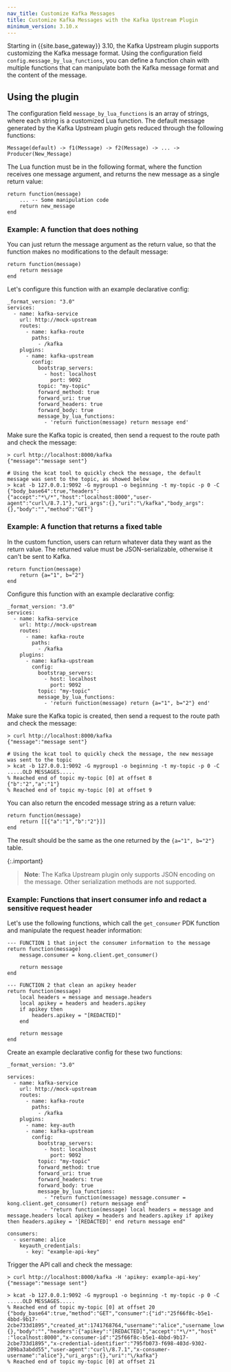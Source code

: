 ```yaml
---
nav_title: Customize Kafka Messages
title: Customize Kafka Messages with the Kafka Upstream Plugin
minimum_version: 3.10.x
---
```



Starting in {{site.base_gateway}} 3.10, the Kafka Upstream plugin supports customizing the Kafka message format.
Using the configuration field `config.message_by_lua_functions`, you can define a function chain with multiple functions that can manipulate both the Kafka message format and the content of the message.

## Using the plugin

The configuration field `message_by_lua_functions` is an array of strings, where each string is a customized Lua function. The default message generated by the Kafka Upstream plugin gets reduced through the following functions:

```
Message(default) -> f1(Message) -> f2(Message) -> ... -> Producer(New_Message)
```

The Lua function must be in the following format, where the function receives one message argument, and returns the new message as a single return value:

```
return function(message)
    ... -- Some manipulation code
    return new_message
end
```




### Example: A function that does nothing

You can just return the message argument as the return value, so that the function makes no modifications to the default message:

```
return function(message)
    return message
end
```

Let's configure this function with an example declarative config:

```
_format_version: "3.0"
services:
  - name: kafka-service
    url: http://mock-upstream
    routes:
      - name: kafka-route
        paths:
          - /kafka
    plugins:
      - name: kafka-upstream
        config:
          bootstrap_servers:
            - host: localhost
              port: 9092
          topic: "my-topic"
          forward_method: true
          forward_uri: true
          forward_headers: true
          forward_body: true
          message_by_lua_functions:
            - 'return function(message) return message end'
```

Make sure the Kafka topic is created, then send a request to the route path and check the message:

```
> curl http://localhost:8000/kafka
{"message":"message sent"}

# Using the kcat tool to quickly check the message, the default message was sent to the topic, as showed below
> kcat -b 127.0.0.1:9092 -G mygroup1 -o beginning -t my-topic -p 0 -C
{"body_base64":true,"headers":{"accept":"*\/*","host":"localhost:8000","user-agent":"curl\/8.7.1"},"uri_args":{},"uri":"\/kafka","body_args":{},"body":"","method":"GET"}
```


### Example: A function that returns a fixed table

In the custom function, users can return whatever data they want as the return value. 
The returned value must be JSON-serializable, otherwise it can't be sent to Kafka.

```
return function(message)
    return {a="1", b="2"}
end
```

Configure this function with an example declarative config:

```
_format_version: "3.0"
services:
  - name: kafka-service
    url: http://mock-upstream
    routes:
      - name: kafka-route
        paths:
          - /kafka
    plugins:
      - name: kafka-upstream
        config:
          bootstrap_servers:
            - host: localhost
              port: 9092
          topic: "my-topic"
          message_by_lua_functions:
            - 'return function(message) return {a="1", b="2"} end'
```

Make sure the Kafka topic is created, then send a request to the route path and check the message:

```
> curl http://localhost:8000/kafka
{"message":"message sent"}

# Using the kcat tool to quickly check the message, the new message was sent to the topic
> kcat -b 127.0.0.1:9092 -G mygroup1 -o beginning -t my-topic -p 0 -C
.....OLD MESSAGES.....
% Reached end of topic my-topic [0] at offset 8
{"b":"2","a":"1"}
% Reached end of topic my-topic [0] at offset 9
```

You can also return the encoded message string as a return value:

```
return function(message)
    return [[{"a":"1","b":"2"}]]
end
```

The result should be the same as the one returned by the `{a="1", b="2"}` table.

{:.important}
> **Note**: The Kafka Upstream plugin only supports JSON encoding on the message. Other serialization methods are not supported.


### Example: Functions that insert consumer info and redact a sensitive request header

Let's use the following functions, which call the `get_consumer` PDK function and manipulate the request header information:

```
--- FUNCTION 1 that inject the consumer information to the message
return function(message)
    message.consumer = kong.client.get_consumer()

    return message
end
```

```
--- FUNCTION 2 that clean an apikey header
return function(message)
    local headers = message and message.headers
    local apikey = headers and headers.apikey
    if apikey then
        headers.apikey = "[REDACTED]"
    end

    return message
end
```

Create an example declarative config for these two functions:

```
_format_version: "3.0"

services:
  - name: kafka-service
    url: http://mock-upstream
    routes:
      - name: kafka-route
        paths:
          - /kafka
    plugins:
      - name: key-auth
      - name: kafka-upstream
        config:
          bootstrap_servers:
            - host: localhost
              port: 9092
          topic: "my-topic"
          forward_method: true
          forward_uri: true
          forward_headers: true
          forward_body: true
          message_by_lua_functions:
            - "return function(message) message.consumer = kong.client.get_consumer() return message end"
            - "return function(message) local headers = message and message.headers local apikey = headers and headers.apikey if apikey then headers.apikey = '[REDACTED]' end return message end"

consumers:
  - username: alice
    keyauth_credentials:
      - key: "example-api-key"
```

Trigger the API call and check the message:

```
> curl http://localhost:8000/kafka -H 'apikey: example-api-key'
{"message":"message sent"}

> kcat -b 127.0.0.1:9092 -G mygroup1 -o beginning -t my-topic -p 0 -C
.....OLD MESSAGES.....
% Reached end of topic my-topic [0] at offset 20
{"body_base64":true,"method":"GET","consumer":{"id":"25f66f8c-b5e1-4bbd-9b17-2cbe733d1895","created_at":1741768764,"username":"alice","username_lower":"alice","type":0,"updated_at":1741768764},"body_args":{},"body":"","headers":{"apikey":"[REDACTED]","accept":"*\/*","host"
:"localhost:8000","x-consumer-id":"25f66f8c-b5e1-4bbd-9b17-2cbe733d1895","x-credential-identifier":"795fb073-f698-403d-9302-209ba3abdd55","user-agent":"curl\/8.7.1","x-consumer-username":"alice"},"uri_args":{},"uri":"\/kafka"}
% Reached end of topic my-topic [0] at offset 21
```
